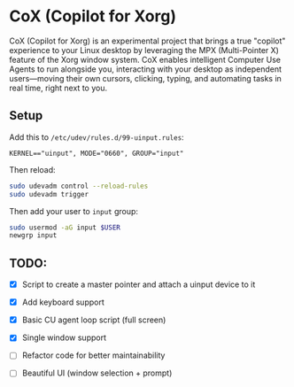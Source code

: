 #  CoX (Copilot for Xorg)

CoX (Copilot for Xorg) is an experimental project that brings a true "copilot" experience to your Linux desktop by leveraging the MPX (Multi-Pointer X) feature of the Xorg window system. CoX enables intelligent Computer Use Agents to run alongside you, interacting with your desktop as independent users—moving their own cursors, clicking, typing, and automating tasks in real time, right next to you.

## Setup

Add this to `/etc/udev/rules.d/99-uinput.rules`:
```
KERNEL=="uinput", MODE="0660", GROUP="input"
```
Then reload:
```bash
sudo udevadm control --reload-rules
sudo udevadm trigger
```

Then add your user to `input` group:

```bash
sudo usermod -aG input $USER
newgrp input
```


## TODO:

- [X] Script to create a master pointer and attach a uinput device to it
- [X] Add keyboard support
- [X] Basic CU agent loop script (full screen)
- [X] Single window support
- [ ] Refactor code for better maintainability
- [ ] Beautiful UI (window selection + prompt)

